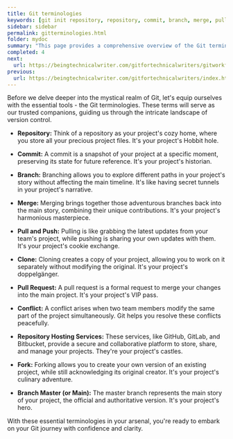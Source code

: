 ```yaml
---
title: Git terminologies
keywords: [git init repository, repository, commit, branch, merge, pull and push, clone, pull request, pr, conflict, fork, git commands, git repository,git repository tutorial]
sidebar: sidebar
permalink: gitterminologies.html
folder: mydoc
summary: "This page provides a comprehensive overview of the Git terminologies."
completed: 4
next:
  url: https://beingtechnicalwriter.com/gitfortechnicalwriters/gitworkflow.html
previous:
  url: https://beingtechnicalwriter.com/gitfortechnicalwriters/index.html
---
```


Before we delve deeper into the mystical realm of Git, let's equip ourselves with the essential tools - the Git terminologies. These terms will serve as our trusted companions, guiding us through the intricate landscape of version control.

* **Repository:** Think of a repository as your project's cozy home, where you store all your precious project files. It's your project's Hobbit hole.

* **Commit:** A commit is a snapshot of your project at a specific moment, preserving its state for future reference. It's your project's historian.

* **Branch:** Branching allows you to explore different paths in your project's story without affecting the main timeline. It's like having secret tunnels in your project's narrative.

* **Merge:** Merging brings together those adventurous branches back into the main story, combining their unique contributions. It's your project's harmonious masterpiece.

* **Pull and Push:** Pulling is like grabbing the latest updates from your team's project, while pushing is sharing your own updates with them. It's your project's cookie exchange.

* **Clone:** Cloning creates a copy of your project, allowing you to work on it separately without modifying the original. It's your project's doppelgänger.

* **Pull Request:** A pull request is a formal request to merge your changes into the main project. It's your project's VIP pass.

* **Conflict:** A conflict arises when two team members modify the same part of the project simultaneously. Git helps you resolve these conflicts peacefully.

* **Repository Hosting Services:** These services, like GitHub, GitLab, and Bitbucket, provide a secure and collaborative platform to store, share, and manage your projects. They're your project's castles.

* **Fork:** Forking allows you to create your own version of an existing project, while still acknowledging its original creator. It's your project's culinary adventure.

* **Branch Master (or Main):** The master branch represents the main story of your project, the official and authoritative version. It's your project's hero.

With these essential terminologies in your arsenal, you're ready to embark on your Git journey with confidence and clarity.